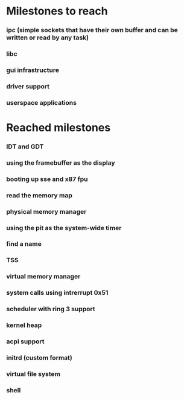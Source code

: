 # Milestones to reach
### ipc (simple sockets that have their own buffer and can be written or read by any task)
### libc
### gui infrastructure
### driver support
### userspace applications

# Reached milestones
### IDT and GDT
### using the framebuffer as the display
### booting up sse and x87 fpu
### read the memory map
### physical memory manager
### using the pit as the system-wide timer
### find a name
### TSS
### virtual memory manager
### system calls using intrerrupt 0x51
### scheduler with ring 3 support
### kernel heap
### acpi support
### initrd (custom format)
### virtual file system
### shell